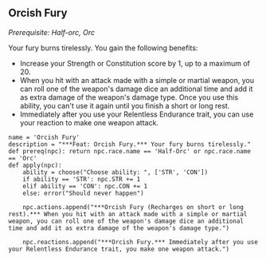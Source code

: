 ## Orcish Fury
*Prerequisite: Half-orc, Orc*

Your fury burns tirelessly. You gain the following benefits:

* Increase your Strength or Constitution score by 1, up to a maximum of 20.
* When you hit with an attack made with a simple or martial weapon, you can roll one of the weapon's damage dice an additional time and add it as extra damage of the weapon's damage type. Once you use this ability, you can't use it again until you finish a short or long rest.
* Immediately after you use your Relentless Endurance trait, you can use your reaction to make one weapon attack.

```
name = 'Orcish Fury'
description = "***Feat: Orcish Fury.*** Your fury burns tirelessly."
def prereq(npc): return npc.race.name == 'Half-Orc' or npc.race.name == 'Orc'
def apply(npc): 
    ability = choose("Choose ability: ", ['STR', 'CON'])
    if ability == 'STR': npc.STR += 1
    elif ability == 'CON': npc.CON += 1
    else: error("Should never happen")

    npc.actions.append("***Orcish Fury (Recharges on short or long rest).*** When you hit with an attack made with a simple or martial weapon, you can roll one of the weapon's damage dice an additional time and add it as extra damage of the weapon's damage type.")

    npc.reactions.append("***Orcish Fury.*** Immediately after you use your Relentless Endurance trait, you make one weapon attack.")
```
